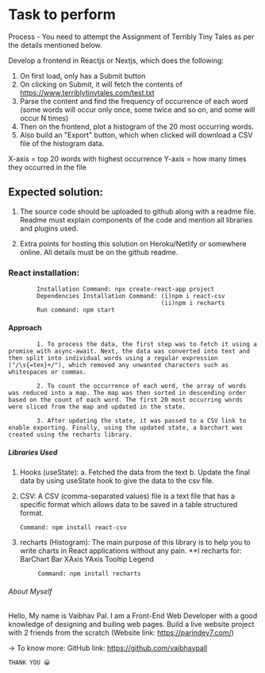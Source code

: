 # Task to perform

Process - You need to attempt the Assignment of Terribly Tiny Tales as per the details mentioned below.

Develop a frontend in Reactjs or Nextjs, which does the following:
1. On first load, only has a Submit button
2. On clicking on Submit, it will fetch the contents of https://www.terriblytinytales.com/test.txt
3. Parse the content and find the frequency of occurrence of each word (some words will occur only once, some twice and so on, and some will occur N times)
4. Then on the frontend, plot a histogram of the 20 most occurring words.
5. Also build an "Export" button, which when clicked will download a CSV file of the histogram data.

X-axis = top 20 words with highest occurrence Y-axis = how many times they occurred in the file



## Expected solution: 

1. The source code should be uploaded to github along with a readme file. Readme must explain components of the code and mention all libraries and plugins used.

2. Extra points for hosting this solution on Heroku/Netlify or somewhere online. All details must be on the github readme.



### React installation:
            Installation Command: npx create-react-app project
            Dependencies Installation Command: (i)npm i react-csv
                                               (ii)npm i recharts
            Run command: npm start



#### Approach
            1. To process the data, the first step was to fetch it using a promise with async-await. Next, the data was converted into text and then split into individual words using a regular expression ("/\s{=tex}+/"), which removed any unwanted characters such as whitespaces or commas.

            2. To count the occurrence of each word, the array of words was reduced into a map. The map was then sorted in descending order based on the count of each word. The first 20 most occurring words were sliced from the map and updated in the state.

            3. After updating the state, it was passed to a CSV link to enable exporting. Finally, using the updated state, a barchart was created using the recharts library.



##### Libraries Used

1. Hooks (useState):
                    a. Fetched the data from the text 
                    b. Update the final data by using useState hook to give the data to the csv file.
                    

2. CSV:
       A CSV (comma-separated values) file is a text file that has a specific format which allows data to be saved in a table structured format.

       Command: npm install react-csv

3. recharts (Histogram): 
             The main purpose of this library is to help you to write charts in React applications without any pain.
             **I recharts for: BarChart
                               Bar
                               XAxis
                               YAxis
                               Tooltip
                               Legend 
    
            Command: npm install recharts



###### About Myself

Hello, My name is Vaibhav Pal.
I am a Front-End Web Developer with a good knowledge of designing and builing web pages.
Build a live website project with 2 friends from the scratch (Website link: https://parindey7.com/)

-> To know more:
    GitHub link: https://github.com/vaibhavpall


    THANK YOU 😀



